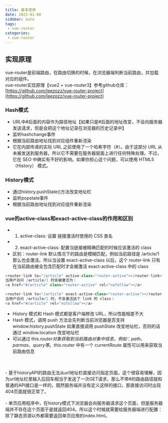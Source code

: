 ```yaml
---
title: 基本使用
date: 2023-01-08
sidebar: auto
tags:
 - vue-router
categories:
 - vue-router
---
```


## 实现原理
vue-router是前端路由，在路由切换的时候，在浏览器端判断当前路由，并加载对应的组件。 <br />
vue-router实现原理【vue2 + vue-router3】参考github仓库：[https://github.com/leezozz/vue-router-project](https://github.com/leezozz/vue-router-project)


### Hash模式 
- URL中#后面的内容作为路径地址【如果只是#后面的地址改变，不会向服务器发送请求，但是会把这个地址记录在浏览器的历史记录中】
- 监听hashchange事件
- 根据当前路由地址找到对应组件重新渲染
- 它在内部传递的实际 URL 之前使用了一个哈希字符（#）。由于这部分 URL 从未被发送到服务器，所以它不需要在服务器层面上进行任何特殊处理。不过，它在 SEO 中确实有不好的影响。如果你担心这个问题，可以使用 HTML5（History） 模式。


### History模式 
- 通过history.pushState()方法改变地址栏
- 监听popstate事件
- 根据当前路由地址找到对应组件重新渲染


### vue的active-class和exact-active-class的作用和区别
- 1. active-class: 设置 链接激活时使用的 CSS 类名
- 2. exact-active-class: 配置当链接被精确匹配的时候应该激活的 class
- 区别：router-link 默认情况下的路由是模糊匹配，例如当前路径是 /article/1 那么也会激活。所以当设置 exact-active-class 以后，这个 router-link 只有在当前路由被全包含匹配时才会被激活 exact-active-class 中的 class

```js
<router-link to="/article" active-class="router-active"></router-link>
当用户访问 /article/1 时会被激活为：
<a href="#/article" class="router-active" rel="nofollow"></a>

<router-link to="/article" exact-active-class="router-active"></router-link>
当用户访问 /article/1 时，不会激活这个 link 的 class：
<a href="#/article" rel="nofollow"></a>
```

- History 模式和 Hash 模式都是客户端修改 URL，所以性能相差不大
- Hash 模式，调用 push 方法会先判断当前浏览器是否支持 window.history.pushState 如果直接调用 pushState 改变地址栏，否则的话通过 window.location 改变地址栏
- 可以通过 this.$router 对象获取到当前路由对象中信息，例如：path、parmas、query 等。 this.$router 中有一个 currentRoute 属性可以用来获取当前路由信息 
<br />
<br />
- 基于historyAPI的路由无法从url地址栏直接访问指定页面，这个很容易理解，因为url地址栏里输入后回车相当于发送了一次GET请求，那么不带#的路由路径就和普通的API接口是一样的，既然服务端并没有定义这样的接口，那直接访问时出现404页面就很正常了。
<br />
<br />
- 单页应用程序中，在history模式下浏览器会向服务器请求这个页面，但是服务器端并不存在这个页面于是就返回404。所以这个时候就需要给服务器端进行配置：除了静态资源以外都需要返回单页应用的index.html。